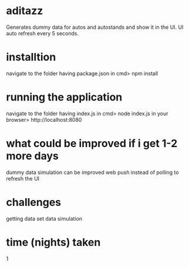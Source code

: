 # aditazz
Generates dummy data for autos and autostands and show it in the UI. UI auto refresh every 5 seconds.

# installtion
navigate to the folder having package.json
in cmd> npm install

# running the application
navigate to the folder having index.js
in cmd> node index.js
in your browser> http://localhost:8080

# what could be improved if i get 1-2 more days
dummy data simulation can be improved
web push instead of polling to refresh the UI

# challenges
getting data set 
data simulation

# time (nights) taken 
1
